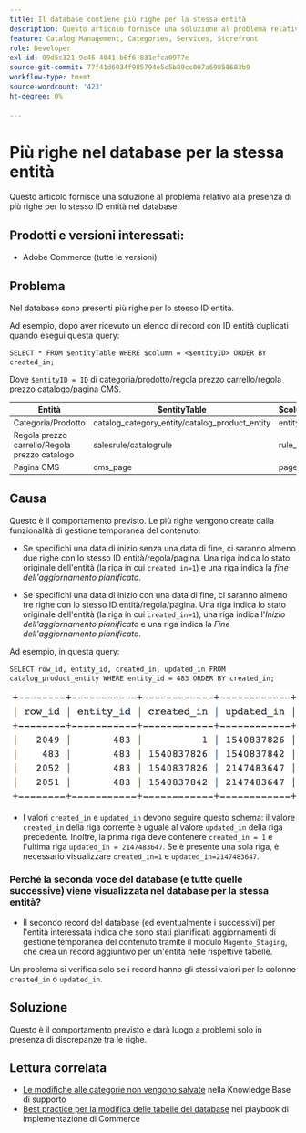 ```yaml
---
title: Il database contiene più righe per la stessa entità
description: Questo articolo fornisce una soluzione al problema relativo alla presenza di più righe per lo stesso ID entità nel database.
feature: Catalog Management, Categories, Services, Storefront
role: Developer
exl-id: 09d5c321-9c45-4041-b6f6-831efca0977e
source-git-commit: 77f41d6034f985794e5c5b89cc007a69858683b9
workflow-type: tm+mt
source-wordcount: '423'
ht-degree: 0%

---
```


# Più righe nel database per la stessa entità

Questo articolo fornisce una soluzione al problema relativo alla presenza di più righe per lo stesso ID entità nel database.

## Prodotti e versioni interessati:

* Adobe Commerce (tutte le versioni)

## Problema

Nel database sono presenti più righe per lo stesso ID entità.

Ad esempio, dopo aver ricevuto un elenco di record con ID entità duplicati quando esegui questa query:

```
SELECT * FROM $entityTable WHERE $column = <$entityID> ORDER BY created_in;
```

Dove `$entityID = ID` di categoria/prodotto/regola prezzo carrello/regola prezzo catalogo/pagina CMS.

| Entità | $entityTable | $column |
|------------------|-----------------------------------|------------------|
| Categoria/Prodotto | catalog_category_entity/catalog_product_entity | entity_id |
| Regola prezzo carrello/Regola prezzo catalogo | salesrule/catalogrule | rule_id |
| Pagina CMS | cms_page | page_id |

## Causa

Questo è il comportamento previsto. Le più righe vengono create dalla funzionalità di gestione temporanea del contenuto:

* Se specifichi una data di inizio senza una data di fine, ci saranno almeno due righe con lo stesso ID entità/regola/pagina. Una riga indica lo stato originale dell&#39;entità (la riga in cui `created_in=1`) e una riga indica la *fine dell&#39;aggiornamento pianificato*.

* Se specifichi una data di inizio con una data di fine, ci saranno almeno tre righe con lo stesso ID entità/regola/pagina. Una riga indica lo stato originale dell&#39;entità (la riga in cui `created_in=1`), una riga indica l&#39;*Inizio dell&#39;aggiornamento pianificato* e una riga indica la *Fine dell&#39;aggiornamento pianificato*.

Ad esempio, in questa query:

```
SELECT row_id, entity_id, created_in, updated_in FROM catalog_product_entity WHERE entity_id = 483 ORDER BY created_in;
```

![righe_multiple_in_database.png](assets/multiple_rows_in_database.png)

* I valori `created_in` e `updated_in` devono seguire questo schema: il valore `created_in` della riga corrente è uguale al valore `updated_in` della riga precedente. Inoltre, la prima riga deve contenere `created_in = 1` e l&#39;ultima riga `updated_in = 2147483647`. Se è presente una sola riga, è necessario visualizzare `created_in=1` e `updated_in=2147483647`.

### Perché la seconda voce del database (e tutte quelle successive) viene visualizzata nel database per la stessa entità?

* Il secondo record del database (ed eventualmente i successivi) per l&#39;entità interessata indica che sono stati pianificati aggiornamenti di gestione temporanea del contenuto tramite il modulo `Magento_Staging`, che crea un record aggiuntivo per un&#39;entità nelle rispettive tabelle.

Un problema si verifica solo se i record hanno gli stessi valori per le colonne `created_in` o `updated_in`.

## Soluzione

Questo è il comportamento previsto e darà luogo a problemi solo in presenza di discrepanze tra le righe.

## Lettura correlata

* [Le modifiche alle categorie non vengono salvate](https://experienceleague.adobe.com/docs/commerce-knowledge-base/kb/troubleshooting/miscellaneous/changes-to-categories-are-not-being-saved.html?lang=it) nella Knowledge Base di supporto
* [Best practice per la modifica delle tabelle del database](https://experienceleague.adobe.com/it/docs/commerce-operations/implementation-playbook/best-practices/development/modifying-core-and-third-party-tables#why-adobe-recommends-avoiding-modifications) nel playbook di implementazione di Commerce
